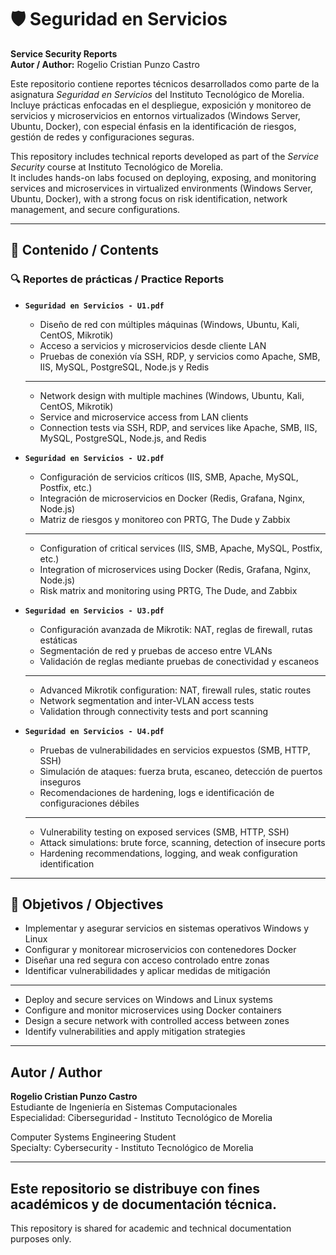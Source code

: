 # 🛡️ Seguridad en Servicios  
**Service Security Reports**  
**Autor / Author:** Rogelio Cristian Punzo Castro

Este repositorio contiene reportes técnicos desarrollados como parte de la asignatura *Seguridad en Servicios* del Instituto Tecnológico de Morelia.  
Incluye prácticas enfocadas en el despliegue, exposición y monitoreo de servicios y microservicios en entornos virtualizados (Windows Server, Ubuntu, Docker), con especial énfasis en la identificación de riesgos, gestión de redes y configuraciones seguras.

This repository includes technical reports developed as part of the *Service Security* course at Instituto Tecnológico de Morelia.  
It includes hands-on labs focused on deploying, exposing, and monitoring services and microservices in virtualized environments (Windows Server, Ubuntu, Docker), with a strong focus on risk identification, network management, and secure configurations.

---

## 📑 Contenido / Contents

### 🔍 Reportes de prácticas / Practice Reports

- **`Seguridad en Servicios - U1.pdf`**  
  - Diseño de red con múltiples máquinas (Windows, Ubuntu, Kali, CentOS, Mikrotik)  
  - Acceso a servicios y microservicios desde cliente LAN  
  - Pruebas de conexión vía SSH, RDP, y servicios como Apache, SMB, IIS, MySQL, PostgreSQL, Node.js y Redis  
  ---  
  - Network design with multiple machines (Windows, Ubuntu, Kali, CentOS, Mikrotik)  
  - Service and microservice access from LAN clients  
  - Connection tests via SSH, RDP, and services like Apache, SMB, IIS, MySQL, PostgreSQL, Node.js, and Redis

- **`Seguridad en Servicios - U2.pdf`**  
  - Configuración de servicios críticos (IIS, SMB, Apache, MySQL, Postfix, etc.)  
  - Integración de microservicios en Docker (Redis, Grafana, Nginx, Node.js)  
  - Matriz de riesgos y monitoreo con PRTG, The Dude y Zabbix  
  ---  
  - Configuration of critical services (IIS, SMB, Apache, MySQL, Postfix, etc.)  
  - Integration of microservices using Docker (Redis, Grafana, Nginx, Node.js)  
  - Risk matrix and monitoring using PRTG, The Dude, and Zabbix

- **`Seguridad en Servicios - U3.pdf`**  
  - Configuración avanzada de Mikrotik: NAT, reglas de firewall, rutas estáticas  
  - Segmentación de red y pruebas de acceso entre VLANs  
  - Validación de reglas mediante pruebas de conectividad y escaneos  
  ---  
  - Advanced Mikrotik configuration: NAT, firewall rules, static routes  
  - Network segmentation and inter-VLAN access tests  
  - Validation through connectivity tests and port scanning

- **`Seguridad en Servicios - U4.pdf`**  
  - Pruebas de vulnerabilidades en servicios expuestos (SMB, HTTP, SSH)  
  - Simulación de ataques: fuerza bruta, escaneo, detección de puertos inseguros  
  - Recomendaciones de hardening, logs e identificación de configuraciones débiles  
  ---  
  - Vulnerability testing on exposed services (SMB, HTTP, SSH)  
  - Attack simulations: brute force, scanning, detection of insecure ports  
  - Hardening recommendations, logging, and weak configuration identification

---

## 🎯 Objetivos / Objectives

- Implementar y asegurar servicios en sistemas operativos Windows y Linux  
- Configurar y monitorear microservicios con contenedores Docker  
- Diseñar una red segura con acceso controlado entre zonas  
- Identificar vulnerabilidades y aplicar medidas de mitigación  
---
- Deploy and secure services on Windows and Linux systems  
- Configure and monitor microservices using Docker containers  
- Design a secure network with controlled access between zones  
- Identify vulnerabilities and apply mitigation strategies

---

## Autor / Author

**Rogelio Cristian Punzo Castro**  
Estudiante de Ingeniería en Sistemas Computacionales  
Especialidad: Ciberseguridad - Instituto Tecnológico de Morelia  

Computer Systems Engineering Student  
Specialty: Cybersecurity - Instituto Tecnológico de Morelia  

---

Este repositorio se distribuye con fines académicos y de documentación técnica.  
---
This repository is shared for academic and technical documentation purposes only. 
